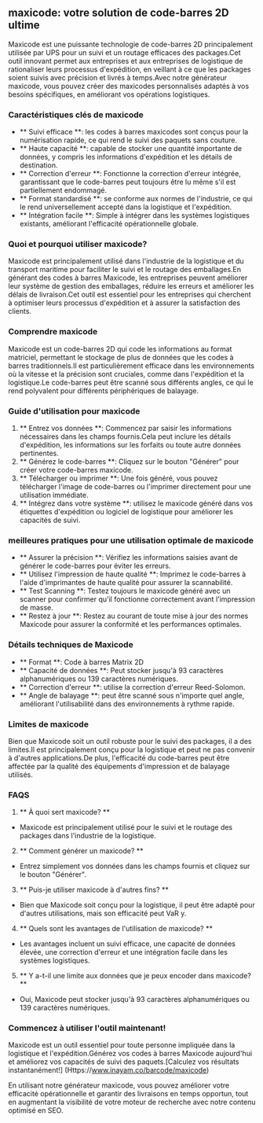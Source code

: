 ## maxicode: votre solution de code-barres 2D ultime

Maxicode est une puissante technologie de code-barres 2D principalement utilisée par UPS pour un suivi et un routage efficaces des packages.Cet outil innovant permet aux entreprises et aux entreprises de logistique de rationaliser leurs processus d'expédition, en veillant à ce que les packages soient suivis avec précision et livrés à temps.Avec notre générateur maxicode, vous pouvez créer des maxicodes personnalisés adaptés à vos besoins spécifiques, en améliorant vos opérations logistiques.

### Caractéristiques clés de maxicode

- ** Suivi efficace **: les codes à barres maxicodes sont conçus pour la numérisation rapide, ce qui rend le suivi des paquets sans couture.
- ** Haute capacité **: capable de stocker une quantité importante de données, y compris les informations d'expédition et les détails de destination.
- ** Correction d'erreur **: Fonctionne la correction d'erreur intégrée, garantissant que le code-barres peut toujours être lu même s'il est partiellement endommagé.
- ** Format standardisé **: se conforme aux normes de l'industrie, ce qui le rend universellement accepté dans la logistique et l'expédition.
- ** Intégration facile **: Simple à intégrer dans les systèmes logistiques existants, améliorant l'efficacité opérationnelle globale.

### Quoi et pourquoi utiliser maxicode?

Maxicode est principalement utilisé dans l'industrie de la logistique et du transport maritime pour faciliter le suivi et le routage des emballages.En générant des codes à barres Maxicode, les entreprises peuvent améliorer leur système de gestion des emballages, réduire les erreurs et améliorer les délais de livraison.Cet outil est essentiel pour les entreprises qui cherchent à optimiser leurs processus d'expédition et à assurer la satisfaction des clients.

### Comprendre maxicode

Maxicode est un code-barres 2D qui code les informations au format matriciel, permettant le stockage de plus de données que les codes à barres traditionnels.Il est particulièrement efficace dans les environnements où la vitesse et la précision sont cruciales, comme dans l'expédition et la logistique.Le code-barres peut être scanné sous différents angles, ce qui le rend polyvalent pour différents périphériques de balayage.

### Guide d'utilisation pour maxicode

1. ** Entrez vos données **: Commencez par saisir les informations nécessaires dans les champs fournis.Cela peut inclure les détails d'expédition, les informations sur les forfaits ou toute autre données pertinentes.
2. ** Générez le code-barres **: Cliquez sur le bouton "Générer" pour créer votre code-barres maxicode.
3. ** Télécharger ou imprimer **: Une fois généré, vous pouvez télécharger l'image de code-barres ou l'imprimer directement pour une utilisation immédiate.
4. ** Intégrez dans votre système **: utilisez le maxicode généré dans vos étiquettes d'expédition ou logiciel de logistique pour améliorer les capacités de suivi.

### meilleures pratiques pour une utilisation optimale de maxicode

- ** Assurer la précision **: Vérifiez les informations saisies avant de générer le code-barres pour éviter les erreurs.
- ** Utilisez l'impression de haute qualité **: Imprimez le code-barres à l'aide d'imprimantes de haute qualité pour assurer la scannabilité.
- ** Test Scanning **: Testez toujours le maxicode généré avec un scanner pour confirmer qu'il fonctionne correctement avant l'impression de masse.
- ** Restez à jour **: Restez au courant de toute mise à jour des normes Maxicode pour assurer la conformité et les performances optimales.

### Détails techniques de Maxicode

- ** Format **: Code à barres Matrix 2D
- ** Capacité de données **: Peut stocker jusqu'à 93 caractères alphanumériques ou 139 caractères numériques.
- ** Correction d'erreur **: utilise la correction d'erreur Reed-Solomon.
- ** Angle de balayage **: peut être scanné sous n'importe quel angle, améliorant l'utilisabilité dans des environnements à rythme rapide.

### Limites de maxicode

Bien que Maxicode soit un outil robuste pour le suivi des packages, il a des limites.Il est principalement conçu pour la logistique et peut ne pas convenir à d'autres applications.De plus, l'efficacité du code-barres peut être affectée par la qualité des équipements d'impression et de balayage utilisés.

### FAQS

1. ** À quoi sert maxicode? **
- Maxicode est principalement utilisé pour le suivi et le routage des packages dans l'industrie de la logistique.

2. ** Comment générer un maxicode? **
- Entrez simplement vos données dans les champs fournis et cliquez sur le bouton "Générer".

3. ** Puis-je utiliser maxicode à d'autres fins? **
- Bien que Maxicode soit conçu pour la logistique, il peut être adapté pour d'autres utilisations, mais son efficacité peut VaR y.

4. ** Quels sont les avantages de l'utilisation de maxicode? **
- Les avantages incluent un suivi efficace, une capacité de données élevée, une correction d'erreur et une intégration facile dans les systèmes logistiques.

5. ** Y a-t-il une limite aux données que je peux encoder dans maxicode? **
- Oui, Maxicode peut stocker jusqu'à 93 caractères alphanumériques ou 139 caractères numériques.

### Commencez à utiliser l'outil maintenant!

Maxicode est un outil essentiel pour toute personne impliquée dans la logistique et l'expédition.Générez vos codes à barres Maxicode aujourd'hui et améliorez vos capacités de suivi des paquets.[Calculez vos résultats instantanément!] (Https://www.inayam.co/barcode/maxicode)

En utilisant notre générateur maxicode, vous pouvez améliorer votre efficacité opérationnelle et garantir des livraisons en temps opportun, tout en augmentant la visibilité de votre moteur de recherche avec notre contenu optimisé en SEO.